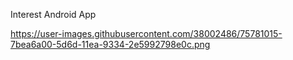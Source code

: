 Interest Android App


https://user-images.githubusercontent.com/38002486/75781015-7bea6a00-5d6d-11ea-9334-2e5992798e0c.png
